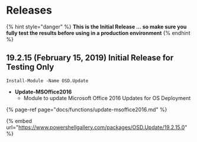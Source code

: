# Releases

{% hint style="danger" %}
**This is the Initial Release ... so make sure you fully test the results before using in a production environment**
{% endhint %}

## 19.2.15 \(February 15, 2019\) Initial Release for Testing Only

```text
Install-Module -Name OSD.Update
```

* **Update-MSOffice2016**
  * Module to update Microsoft Office 2016 Updates for OS Deployment

{% page-ref page="docs/functions/update-msoffice2016.md" %}

{% embed url="https://www.powershellgallery.com/packages/OSD.Update/19.2.15.0" %}



